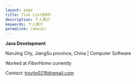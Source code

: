 ```yaml
---
layout: page
title: Tian Lin(田林)
description: 个人简介
keywords: 个人简介
permalink: /about/
---
```


**Java Development**

NanJing City, JiangSu province, China \| Computer Software
  
Worked at *FiberHome* currently

*Contact:* troylin0218@gmail.com

